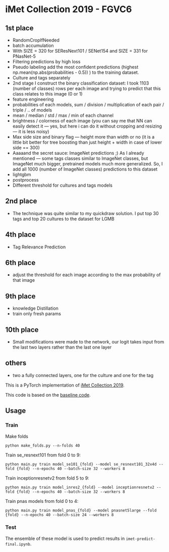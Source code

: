 # iMet Collection 2019 - FGVC6

## 1st place
- RandomCropIfNeeded
- batch accumulation
- With SIZE = 320 for SEResNext101 / SENet154 and SIZE = 331 for PNasNet-5
- Filtering predictions by high loss
- Pseudo labeling add the most confident predictions (highest np.mean(np.abs(probabilities - 0.5)) ) to the training dataset.
- Culture and tags separately
- 2nd stage I construct the binary classification dataset: I took 1103 (number of classes) rows per each image and trying to predict that this class relates to this image (0 or 1)
- feature engineering 
- probabilities of each models, sum / division / multiplication of each pair / triple / .. of models
- mean / median / std / max / min of each channel
- brightness / colorness of each image (you can say me that NN can easily detect it — yes, but here i can do it without cropping and resizing — it is less noisy)
- Max side size and binary flag — height more than width or no (it is a little bit better for tree boosting than just height + width in case of lower side == 300)
- Aaaaand the secret sauce: ImageNet predictions ;) As I already mentioned — some tags classes similar to ImageNet classes, but ImageNet much bigger, pretrained models much more generalized. So, I add all 1000 (number of ImageNet classes) predictions to this dataset
- lightgbm
- postprocess
- Different threshold for cultures and tags models

## 2nd place
- The technique was quite similar to my quickdraw solution. I put top 30 tags and top 20 cultures to the dataset for LGMB

## 4th place
- Tag Relevance Prediction

## 6th place
-  adjust the threshold for each image according to the max probability of that image

## 9th place
- knowledge Distillation
- train only fresh params

## 10th place
- Small modifications were made to the network, our logit takes input from the last two layers rather than the last one layer

## others
- two a fully connected layers, one for the culture and one for the tag





This is a PyTorch implementation of [iMet Collection 2019](https://www.kaggle.com/c/imet-2019-fgvc6/overview).

This code is based on the [baseline code](https://github.com/lopuhin/kaggle-imet-2019).

## Usage

### Train
Make folds
```
python make_folds.py --n-folds 40
```

Train se_resnext101 from fold 0 to 9:
```
python main.py train model_se101_{fold} --model se_resnext101_32x4d --fold {fold} --n-epochs 40 --batch-size 32 --workers 8
```
Train inceptionresnetv2 from fold 5 to 9:
```
python main.py train model_inres2_{fold} --model inceptionresnetv2 --fold {fold} --n-epochs 40 --batch-size 32 --workers 8
```
Train pnas models from fold 0 to 4:
```
python main.py train model_pnas_{fold} --model pnasnet5large --fold {fold} --n-epochs 40 --batch-size 24 --workers 8
```
### Test
The ensemble of these model is used to predict results in `imet-predict-final.ipynb`.
